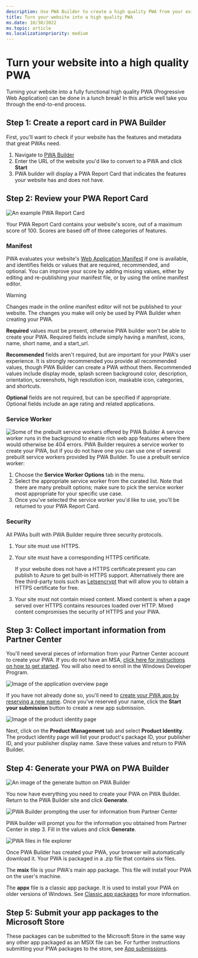 ```yaml
---
description: Use PWA Builder to create a high quality PWA from your existing website
title: Turn your website into a high quality PWA
ms.date: 10/30/2022
ms.topic: article
ms.localizationpriority: medium
---
```


# Turn your website into a high quality PWA

Turning your website into a fully functional high quality PWA (Progressive Web Application) can be done in a lunch break! In this article well take you through the end-to-end process.

## Step 1: Create a report card in PWA Builder

First, you'll want to check if your website has the features and metadata that great PWAs need.

1. Navigate to [PWA Builder](https://www.pwabuilder.com/)
2. Enter the URL of the website you'd like to convert to a PWA and click **Start**
3. PWA builder will display a PWA Report Card that indicates the features your website has and does not have.

## Step 2: Review your PWA Report Card

![An example PWA Report Card](../../images/pwa-report-card.png)

Your PWA Report Card contains your website's score, out of a maximum score of 100. Scores are based off of three categories of features.

### Manifest

PWA evaluates your website's [Web Application Manifest](https://www.w3.org/TR/appmanifest/) if one is available, and identifies fields or values that are required, recommended, and optional. You can improve your score by adding missing values, either by editing and re-publishing your manifest file, or by using the online manifest editor.

> [!WARNING]
> Changes made in the online manifest editor will not be published to your website. The changes you make will only be used by PWA Builder when creating your PWA.

**Required** values must be present, otherwise PWA builder won't be able to create your PWA. Required fields include simply having a manifest, icons, name, short name, and a start_url.

**Recommended** fields aren't required, but are important for your PWA's user experience. It is strongly recommended you provide all recommended values, though PWA Builder can create a PWA without them. Recommended values include display mode, splash screen background color, description, orientation, screenshots, high resolution icon, maskable icon, categories, and shortcuts.

**Optional** fields are not required, but can be specified if appropriate. Optional fields include an age rating and related applications.

### Service Worker

![Some of the prebuilt service workers offered by PWA Builder](../../images/pwa-builder-service-workers.png)
A service worker runs in the background to enable rich web app features where there would otherwise be 404 errors. PWA Builder requires a service worker to create your PWA, but if you do not have one you can use one of several prebuilt service workers provided by PWA Builder. To use a prebuilt service worker:

1. Choose the **Service Worker Options** tab in the menu.
2. Select the appropriate service worker from the curated list. Note that there are many prebuilt options; make sure to pick the service worker most appropriate for your specific use case.
3. Once you've selected the service worker you'd like to use, you'll be returned to your PWA Report Card.

### Security

All PWAs built with PWA Builder require three security protocols.

1. Your site must use HTTPS.
2. Your site must have a corresponding HTTPS certificate.

   If your website does not have a HTTPS certificate present you can publish to Azure to get built-in HTTPS support. Alternatively there are free third-party tools such as [Letsencrypt](https://letsencrypt.org/) that will allow you to obtain a HTTPS certificate for free.

3. Your site must not contain mixed content. Mixed content is when a page served over HTTPS contains resources loaded over HTTP. Mixed content compromises the security of HTTPS and your PWA.

## Step 3: Collect important information from Partner Center

You'll need several pieces of information from your Partner Center account to create your PWA. If you do not have an MSA, [click here for instructions on how to get started](/partner-center/mpn-create-a-partner-center-account). You will also need to enroll in the Windows Developer Program.

![Image of the application overview page](../../images/application-overview.png)

If you have not already done so, you'll need to [create your PWA app by reserving a new name](./reserve-your-apps-name.md). Once you've reserved your name, click the **Start your submission** button to create a new app submission.

![Image of the product identity page](../../images/product-identity.png)

Next, click on the **Product Management** tab and select **Product Identity**. The product identity page will list your product's package ID, your publisher ID, and your publisher display name. Save these values and return to PWA Builder.

## Step 4: Generate your PWA on PWA Builder

![An image of the generate button on PWA Builder](../../images/pwa-builder-generate.png)

You now have everything you need to create your PWA on PWA Builder. Return to the PWA Builder site and click **Generate**.

![PWA Builder prompting the user for information from Partner Center](../../images/pwa-builder-pc-info.png)

PWA builder will prompt you for the information you obtained from Partner Center in step 3. Fill in the values and click **Generate**.

![PWA files in file explorer](../../images/pwa-files.png)

Once PWA Builder has created your PWA, your browser will automatically download it. Your PWA is packaged in a .zip file that contains six files.

The **msix** file is your PWA's main app package. This file will install your PWA on the user's machine.

The **appx** file is a classic app package. It is used to install your PWA on older versions of Windows. See [Classic app packages](https://github.com/pwa-builder/pwabuilder-windows-chromium-docs/blob/master/classic-package.md) for more information.

## Step 5: Submit your app packages to the Microsoft Store

These packages can be submitted to the Microsoft Store in the same way any other app packaged as an MSIX file can be. For further instructions submitting your PWA packages to the store, see [App submissions](./create-app-submission.md).
